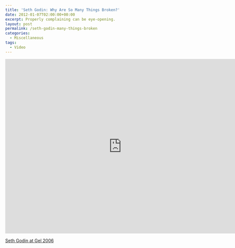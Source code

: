 ```yaml
---
title: 'Seth Godin: Why Are So Many Things Broken?'
date: 2012-01-07T02:00:00+00:00
excerpt: Properly complaining can be eye-opening.
layout: post
permalink: /seth-godin-many-things-broken
categories:
  - Miscellaneous
tags:
  - Video
---
```

<iframe src="https://player.vimeo.com/video/4246943?color=ffffff" width="740" height="555" frameborder="0" allowfullscreen="allowfullscreen"></iframe>

[Seth Godin at Gel 2006](https://vimeo.com/4246943)